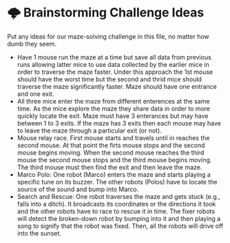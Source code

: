 # 🌩️ Brainstorming Challenge Ideas
Put any ideas for our maze-solving challenge in this file, no matter how dumb they seem.
- Have 1 mouse run the maze at a time but save all data from previous runs allowing latter mice to use data collected by the earlier mice in order to traverse the maze faster. Under this approach the 1st mouse should have the worst time but the second and thrid mice should traverse the maze significantly faster. Maze should have one entrance and one exit.
- All three mice enter the maze from different enterences at the same time. As the mice explore the maze they share data in order to more quickly locate the exit. Maze must have 3 enterances but may have between 1 to 3 exits. If the maze has 3 exits then each mouse may have to leave the maze through a particular exit (or not).
- Mouse relay race. First mouse starts and travels until in reaches the second mouse. At that point the firts mouse stops and the second mouse begins moving. When the second mouse reaches the third mouse the second mouse stops and the third mouse begins moving. The third mouse must then find the exit and then leave the maze.
- Marco Polo: One robot (Marco) enters the maze and starts playing a specific tune on its buzzer. The other robots (Polos) have to locate the source of the sound and bump into Marco.
- Search and Rescue: One robot traverses the maze and gets stuck (e.g., falls into a ditch). It broadcasts its coordinates or the directions it took and the other robots have to race to rescue it in time. The fixer robots will detect the broken-down robot by bumping into it and then playing a song to signify that the robot was fixed. Then, all the robots will drive off into the sunset.
